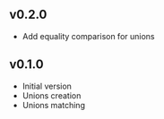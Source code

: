 v0.2.0
------

- Add equality comparison for unions

v0.1.0
------

- Initial version
- Unions creation
- Unions matching